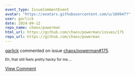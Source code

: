 ```yaml
---
event_type: IssueCommentEvent
avatar: "https://avatars.githubusercontent.com/u/169947?"
user: garlick
date: 2024-04-12
repo_name: chaos/powerman
html_url: https://github.com/chaos/powerman/issues/175
repo_url: https://github.com/chaos/powerman
---
```


<a href='https://github.com/garlick' target='_blank'>garlick</a> commented on issue <a href='https://github.com/chaos/powerman/issues/175' target='_blank'>chaos/powerman#175</a>.

<small>Eh, that still feels pretty hacky for me....</small>

<a href='https://github.com/chaos/powerman/issues/175' target='_blank'>View Comment</a>